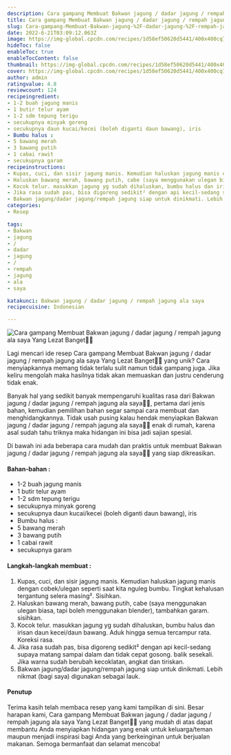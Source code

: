 ```yaml
---
description: Cara gampang Membuat Bakwan jagung / dadar jagung / rempah jagung ala saya Yang Lezat Banget"
title: Cara gampang Membuat Bakwan jagung / dadar jagung / rempah jagung ala saya Yang Lezat Banget
slug: Cara-gampang-Membuat-Bakwan-jagung-%2F-dadar-jagung-%2F-rempah-jagung-ala-saya-Yang-Lezat-Banget
date: 2022-6-21T03:09:12.063Z
image: https://img-global.cpcdn.com/recipes/1d58ef50620d5441/400x400cq70/photo.jpg
hideToc: false
enableToc: true
enableTocContent: false
thumbnail: https://img-global.cpcdn.com/recipes/1d58ef50620d5441/400x400cq70/photo.jpg
cover: https://img-global.cpcdn.com/recipes/1d58ef50620d5441/400x400cq70/photo.jpg
author: admin
ratingvalue: 4.8
reviewcount: 124
recipeingredient:
- 1-2 buah jagung manis
- 1 butir telur ayam
- 1-2 sdm tepung terigu
- secukupnya minyak goreng
- secukupnya daun kucai/kecei (boleh diganti daun bawang), iris
- Bumbu halus :
- 5 bawang merah
- 3 bawang putih
- 1 cabai rawit
- secukupnya garam
recipeinstructions:
- Kupas, cuci, dan sisir jagung manis. Kemudian haluskan jagung manis dengan cobek/ulegan seperti saat kita nguleg bumbu. Tingkat kehalusan tergantung selera masing². Sisihkan.
- Haluskan bawang merah, bawang putih, cabe (saya menggunakan ulegan biasa, tapi boleh menggunakan blender), tambahkan garam. sisihkan.
- Kocok telur. masukkan jagung yg sudah dihaluskan, bumbu halus dan irisan daun kecei/daun bawang. Aduk hingga semua tercampur rata. Koreksi rasa.
- Jika rasa sudah pas, bisa digoreng sedikit² dengan api kecil-sedang supaya matang sampai dalam dan tidak cepat gosong. balik sesekali. Jika warna sudah berubah kecoklatan, angkat dan tiriskan.
- Bakwan jagung/dadar jagung/rempah jagung siap untuk dinikmati. Lebih nikmat (bagi saya) digunakan sebagai lauk.
categories:
- Resep

tags:
- Bakwan
- jagung
- /
- dadar
- jagung
- /
- rempah
- jagung
- ala
- saya

katakunci: Bakwan jagung / dadar jagung / rempah jagung ala saya
recipecuisine: Indonesian

---
```


![Cara gampang Membuat Bakwan jagung / dadar jagung / rempah jagung ala saya Yang Lezat Banget👩‍🍳](https://img-global.cpcdn.com/recipes/1d58ef50620d5441/400x400cq70/photo.jpg)

Lagi mencari ide resep Cara gampang Membuat Bakwan jagung / dadar jagung / rempah jagung ala saya Yang Lezat Banget👩‍🍳 yang unik? Cara menyiapkannya memang tidak terlalu sulit namun tidak gampang juga. Jika keliru mengolah maka hasilnya tidak akan memuaskan dan justru cenderung tidak enak.

Banyak hal yang sedikit banyak mempengaruhi kualitas rasa dari Bakwan jagung / dadar jagung / rempah jagung ala saya👩‍🍳, pertama dari jenis bahan, kemudian pemilihan bahan segar sampai cara membuat dan menghidangkannya. Tidak usah pusing kalau hendak menyiapkan Bakwan jagung / dadar jagung / rempah jagung ala saya👩‍🍳 enak di rumah, karena asal sudah tahu triknya maka hidangan ini bisa jadi sajian spesial.

Di bawah ini ada beberapa cara mudah dan praktis untuk membuat Bakwan jagung / dadar jagung / rempah jagung ala saya👩‍🍳 yang siap dikreasikan.

<!--inarticleads1-->

#### Bahan-bahan :

- 1-2 buah jagung manis
- 1 butir telur ayam
- 1-2 sdm tepung terigu
- secukupnya minyak goreng
- secukupnya daun kucai/kecei (boleh diganti daun bawang), iris
- Bumbu halus :
- 5 bawang merah
- 3 bawang putih
- 1 cabai rawit
- secukupnya garam

<!--inarticleads2-->

#### Langkah-langkah membuat :

1. Kupas, cuci, dan sisir jagung manis. Kemudian haluskan jagung manis dengan cobek/ulegan seperti saat kita nguleg bumbu. Tingkat kehalusan tergantung selera masing². Sisihkan.
1. Haluskan bawang merah, bawang putih, cabe (saya menggunakan ulegan biasa, tapi boleh menggunakan blender), tambahkan garam. sisihkan.
1. Kocok telur. masukkan jagung yg sudah dihaluskan, bumbu halus dan irisan daun kecei/daun bawang. Aduk hingga semua tercampur rata. Koreksi rasa.
1. Jika rasa sudah pas, bisa digoreng sedikit² dengan api kecil-sedang supaya matang sampai dalam dan tidak cepat gosong. balik sesekali. Jika warna sudah berubah kecoklatan, angkat dan tiriskan.
1. Bakwan jagung/dadar jagung/rempah jagung siap untuk dinikmati. Lebih nikmat (bagi saya) digunakan sebagai lauk.

#### Penutup

Terima kasih telah membaca resep yang kami tampilkan di sini. Besar harapan kami, Cara gampang Membuat Bakwan jagung / dadar jagung / rempah jagung ala saya Yang Lezat Banget👩‍🍳 yang mudah di atas dapat membantu Anda menyiapkan hidangan yang enak untuk keluarga/teman maupun menjadi inspirasi bagi Anda yang berkeinginan untuk berjualan makanan. Semoga bermanfaat dan selamat mencoba!